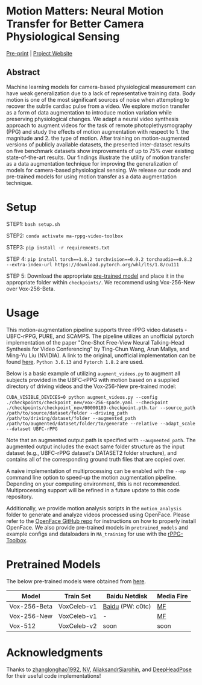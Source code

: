 # Motion Matters: Neural Motion Transfer for Better Camera Physiological Sensing

[Pre-print](https://arxiv.org/abs/2303.12059) | [Project Website](https://motion-matters.github.io/)

## Abstract

Machine learning models for camera-based physiological measurement can have weak generalization due to a lack of representative training data. Body motion is one of the most significant sources of noise when attempting to recover the subtle cardiac pulse from a video. We explore motion transfer as a form of data augmentation to introduce motion variation while preserving physiological changes. We adapt a neural video synthesis approach to augment videos for the task of remote photoplethysmography (PPG) and study the effects of motion augmentation with respect to 1. the magnitude and 2. the type of motion. After training on motion-augmented versions of publicly available datasets, the presented inter-dataset results on five benchmark datasets show improvements of up to 75% over existing state-of-the-art results. Our findings illustrate the utility of motion transfer as a data augmentation technique for improving the generalization of models for camera-based physiological sensing. We release our code and pre-trained models for using motion transfer as a data augmentation technique.

# Setup

STEP1: `bash setup.sh` 

STEP2: `conda activate ma-rppg-video-toolbox` 

STEP3: `pip install -r requirements.txt`

STEP 4: `pip install torch==1.8.2 torchvision==0.9.2 torchaudio==0.8.2 --extra-index-url https://download.pytorch.org/whl/lts/1.8/cu111`

STEP 5: Download the appropriate [pre-trained model](#pretrained-models) and place it in the appropriate folder within `checkpoints/`. We recommend using Vox-256-New over Vox-256-Beta.

# Usage

This motion-augmentation pipeline supports three rPPG video datasets - UBFC-rPPG, PURE, and SCAMPS. The pipeline utilizes an unofficial pytorch implementation of the paper "One-Shot Free-View Neural Talking-Head Synthesis for Video Conferencing" by Ting-Chun Wang, Arun Mallya, and Ming-Yu Liu (NVIDIA). A link to the original, unofficial implementation can be found [here](https://github.com/zhanglonghao1992/One-Shot_Free-View_Neural_Talking_Head_Synthesis). `Python 3.6.13` and `Pytorch 1.8.2` are used.

Below is a basic example of utilizing `augment_videos.py` to augment all subjects provided in the UBFC-rPPG with motion based on a supplied directory of driving videos and the Vox-256-New pre-trained model:
```
CUDA_VISIBLE_DEVICES=0 python augment_videos.py --config ./checkpoints/checkpoint_new/vox-256-spade.yaml --checkpoint ./checkpoints/checkpoint_new/00000189-checkpoint.pth.tar --source_path /path/to/source/dataset/folder --driving_path /path/to/driving/dataset/folder --augmented_path /path/to/augmented/dataset/folder/to/generate --relative --adapt_scale --dataset UBFC-rPPG
```
Note that an augmented output path is specified with `--augmented_path`. The augmented output includes the exact same folder structure as the input dataset (e.g., UBFC-rPPG dataset's DATASET2 folder structure), and contains all  of the corresponding ground truth files that are copied over.

A naive implementation of multiprocessing can be enabled with the `--mp` command line option to speed-up the motion augmentation pipeline. Depending on your computing environment, this is not recommended. Multiprocessing support will be refined in a future update to this code repository.

Additionally, we provide motion analysis scripts in the `motion_analysis` folder to generate and analyze videos processed using OpenFace. Please refer to the [OpenFace GitHub repo](https://github.com/TadasBaltrusaitis/OpenFace) for instructions on how to properly install OpenFace. We also provide pre-trained models in `pretrained_models` and example configs and dataloaders in `MA_training` for use with the [rPPG-Toolbox](https://github.com/ubicomplab/rPPG-Toolbox).

# Pretrained Models

The below pre-trained models were obtained from [here]([here](https://github.com/zhanglonghao1992/One-Shot_Free-View_Neural_Talking_Head_Synthesis)).

  Model  |  Train Set   | Baidu Netdisk | Media Fire | 
 ------- |------------  |-----------    |--------      |
 Vox-256-Beta| VoxCeleb-v1  | [Baidu](https://pan.baidu.com/s/1lLS4ArbK2yWelsL-EtwU8g) (PW: c0tc)|  [MF](https://www.mediafire.com/folder/rw51an7tk7bh2/TalkingHead)  |
 Vox-256-New | VoxCeleb-v1  |  -  |  [MF](https://www.mediafire.com/folder/fcvtkn21j57bb/TalkingHead_Update)  |
 Vox-512 | VoxCeleb-v2  |  soon  |  soon  |

# Acknowledgments
Thanks to [zhanglonghao1992](https://github.com/zhanglonghao1992/One-Shot_Free-View_Neural_Talking_Head_Synthesis), [NV](https://github.com/NVlabs/face-vid2vid), [AliaksandrSiarohin](https://github.com/AliaksandrSiarohin/first-order-model), and [DeepHeadPose](https://github.com/DriverDistraction/DeepHeadPose) for their useful code implementations!
